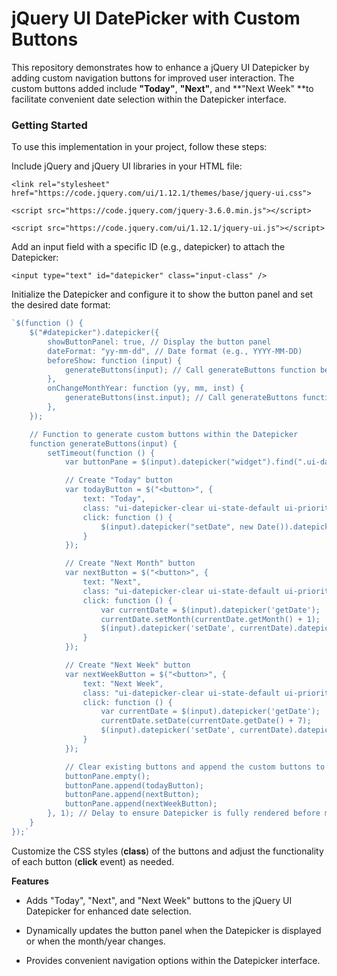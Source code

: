 # jQuery UI DatePicker with Custom Buttons

This repository demonstrates how to enhance a jQuery UI Datepicker by adding custom navigation buttons for improved user interaction. The custom buttons added include **"Today"**, **"Next"**, and **"Next Week" **to facilitate convenient date selection within the Datepicker interface.

### Getting Started
To use this implementation in your project, follow these steps:

Include jQuery and jQuery UI libraries in your HTML file:

`<link rel="stylesheet" href="https://code.jquery.com/ui/1.12.1/themes/base/jquery-ui.css">`

`<script src="https://code.jquery.com/jquery-3.6.0.min.js"></script>`

`<script src="https://code.jquery.com/ui/1.12.1/jquery-ui.js"></script>`

Add an input field with a specific ID (e.g., datepicker) to attach the Datepicker:

`<input type="text" id="datepicker" class="input-class" />`

Initialize the Datepicker and configure it to show the button panel and set the desired date format:


```javascript
`$(function () {
    $("#datepicker").datepicker({
        showButtonPanel: true, // Display the button panel
        dateFormat: "yy-mm-dd", // Date format (e.g., YYYY-MM-DD)
        beforeShow: function (input) {
            generateButtons(input); // Call generateButtons function before showing the Datepicker
        },
        onChangeMonthYear: function (yy, mm, inst) {
            generateButtons(inst.input); // Call generateButtons function when month or year changes
        },
    });

    // Function to generate custom buttons within the Datepicker
    function generateButtons(input) {
        setTimeout(function () {
            var buttonPane = $(input).datepicker("widget").find(".ui-datepicker-buttonpane");

            // Create "Today" button
            var todayButton = $("<button>", {
                text: "Today",
                class: "ui-datepicker-clear ui-state-default ui-priority-primary ui-corner-all pull-left",
                click: function () {
                    $(input).datepicker("setDate", new Date()).datepicker("hide"); // Set date to today and hide the Datepicker
                }
            });

            // Create "Next Month" button
            var nextButton = $("<button>", {
                text: "Next",
                class: "ui-datepicker-clear ui-state-default ui-priority-primary ui-corner-all pull-left",
                click: function () {
                    var currentDate = $(input).datepicker('getDate');
                    currentDate.setMonth(currentDate.getMonth() + 1);
                    $(input).datepicker('setDate', currentDate).datepicker("hide"); // Increment date by one month and hide Datepicker
                }
            });

            // Create "Next Week" button
            var nextWeekButton = $("<button>", {
                text: "Next Week",
                class: "ui-datepicker-clear ui-state-default ui-priority-primary ui-corner-all pull-left",
                click: function () {
                    var currentDate = $(input).datepicker('getDate');
                    currentDate.setDate(currentDate.getDate() + 7);
                    $(input).datepicker('setDate', currentDate).datepicker("hide"); // Increment date by one week and hide Datepicker
                }
            });

            // Clear existing buttons and append the custom buttons to the button pane
            buttonPane.empty();
            buttonPane.append(todayButton);
            buttonPane.append(nextButton);
            buttonPane.append(nextWeekButton);
        }, 1); // Delay to ensure Datepicker is fully rendered before modifying buttons
    }
});`
```
Customize the CSS styles (**class**) of the buttons and adjust the functionality of each button (**click** event) as needed.

**Features**
- Adds "Today", "Next", and "Next Week" buttons to the jQuery UI Datepicker for enhanced date selection.

- Dynamically updates the button panel when the Datepicker is displayed or when the month/year changes.

- Provides convenient navigation options within the Datepicker interface.
